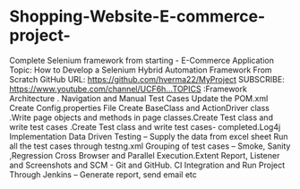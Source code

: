 # Shopping-Website-E-commerce-project-
Complete Selenium framework from starting - E-Commerce Application  Topic: How to Develop a Selenium Hybrid Automation Framework From Scratch  GitHub URL: https://github.com/hverma22/MyProject  SUBSCRIBE: https://www.youtube.com/channel/UCF6h...TOPICS :Framework Architecture . Navigation and Manual Test Cases Update the POM.xml Create Config.properties File Create BaseClass and ActionDriver class .Write page objects and methods in page classes.Create Test class and write test cases .Create Test class and write test cases- completed.Log4j Implementation Data Driven Testing – Supply the data from excel sheet Run all the test cases through testng.xml Grouping of test cases – Smoke, Sanity ,Regression Cross Browser and Parallel Execution.Extent Report, Listener and Screenshots and SCM - Git and GitHub. CI Integration and Run Project Through Jenkins – Generate report, send email etc
